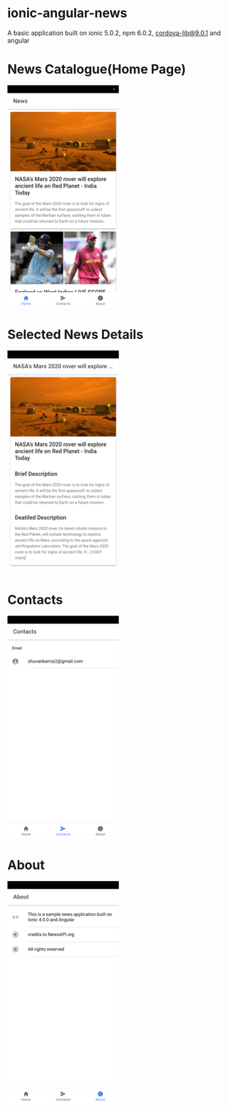 # ionic-angular-news
A basic application built on ionic 5.0.2, npm 6.0.2, cordova-lib@9.0.1 and angular

# News Catalogue(Home Page)
<img src="/news_app_screen_shot/News Catalogue.png" height=500 width=250>

# Selected News Details
<img src="/news_app_screen_shot/News one-page.png" height=500 width=250>

# Contacts
<img src="/news_app_screen_shot/Contacts.png" height=500 width=250>

# About
<img src="/news_app_screen_shot/About Page.png" height=500 width=250>
